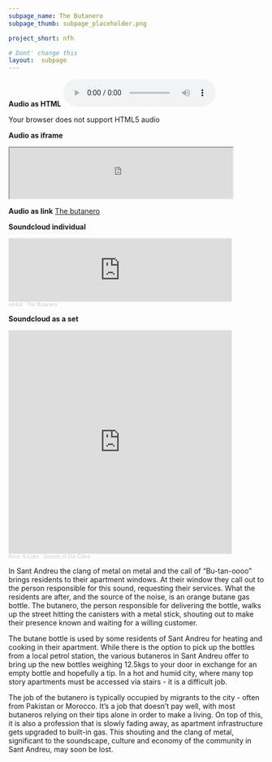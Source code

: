 ```yaml
---
subpage_name: The Butanero
subpage_thumb: subpage_placeholder.png

project_short: nfh

# Dont' change this
layout:  subpage
---
```


**Audio as HTML**
<audio controls>
   <source src="/assets/audio/the-butanero.mp3" type="audio/mp3">
   <p>Your browser does not support HTML5 audio</p>
</audio> 

**Audio as iframe**
<iframe src="https://drive.google.com/file/d/1hKtZW0b4oFaCPgduL0u9MZvWOlPDT5nN/preview" width="440" height="100" allow="autoplay"></iframe>

**Audio as link**
[The butanero](/assets/audio/the-butanero.mp3)

**Soundcloud individual**
<iframe width="440" height="125" scrolling="no" frameborder="no" allow="autoplay" src="https://w.soundcloud.com/player/?url=https%3A//api.soundcloud.com/tracks/1141123909&color=%23d4855a&auto_play=false&hide_related=false&show_comments=true&show_user=false&show_reposts=false&show_teaser=true"></iframe><div style="font-size: 10px; color: #cccccc;line-break: anywhere;word-break: normal;overflow: hidden;white-space: nowrap;text-overflow: ellipsis; font-family: Interstate,Lucida Grande,Lucida Sans Unicode,Lucida Sans,Garuda,Verdana,Tahoma,sans-serif;font-weight: 100;"><a href="https://soundcloud.com/cerkut" title="cerkut" target="_blank" style="color: #cccccc; text-decoration: none;">cerkut</a> · <a href="https://soundcloud.com/cerkut/the-butanero" title="The Butanero" target="_blank" style="color: #cccccc; text-decoration: none;">The Butanero</a></div>

**Soundcloud as a set**
<iframe width="440" height="440" scrolling="no" frameborder="no" allow="autoplay" src="https://w.soundcloud.com/player/?url=https%3A//api.soundcloud.com/playlists/1330704376&color=%23d4855a&auto_play=true&hide_related=false&show_comments=true&show_user=true&show_reposts=false&show_teaser=true&visual=true"></iframe><div style="font-size: 10px; color: #cccccc;line-break: anywhere;word-break: normal;overflow: hidden;white-space: nowrap;text-overflow: ellipsis; font-family: Interstate,Lucida Grande,Lucida Sans Unicode,Lucida Sans,Garuda,Verdana,Tahoma,sans-serif;font-weight: 100;"><a href="https://soundcloud.com/cerkut" title="cerkut" target="_blank" style="color: #cccccc; text-decoration: none;">Anne % Luke</a> · <a href="https://soundcloud.com/cerkut/sets/sounds-of-our-cities-1" title="Sounds of Our Cities" target="_blank" style="color: #cccccc; text-decoration: none;">Sounds of Our Cities</a></div>

In Sant Andreu the clang of metal on metal and the call of “Bu-tan-oooo” brings residents to their apartment windows. At their window they call out to the person responsible for this sound, requesting their services. What the residents are after, and the source of the noise, is an orange butane gas bottle. The butanero, the person responsible for delivering the bottle, walks up the street hitting the canisters with a metal stick, shouting out to make their presence known and waiting for a willing customer.

The butane bottle is used by some residents of Sant Andreu for heating and cooking in their apartment. While there is the option to pick up the bottles from a local petrol station, the various butaneros in Sant Andreu offer to bring up the new bottles weighing 12.5kgs to your door in exchange for an empty bottle and hopefully a tip. In a hot and humid city, where many top story apartments must be accessed via stairs - it is a difficult job.

The job of the butanero is typically occupied by migrants to the city - often from Pakistan or Morocco. It’s a job that doesn’t pay well, with most butaneros relying on their tips alone in order to make a living. On top of this, it is also a profession that is slowly fading away, as apartment infrastructure gets upgraded to built-in gas. This shouting and the clang of metal, significant to the soundscape, culture and economy of the community in Sant Andreu, may soon be lost.
